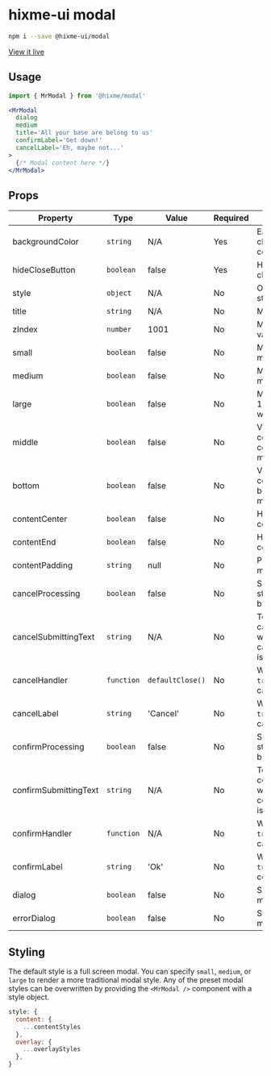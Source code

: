 # hixme-ui modal

```bash
npm i --save @hixme-ui/modal
```

[View it live](https://hixme.github.io/hixme-ui/modal)

## Usage 

```jsx
import { MrModal } from '@hixme/modal'

<MrModal 
  dialog 
  medium
  title='All your base are belong to us' 
  confirmLabel='Get down!' 
  cancelLabel='Eh, maybe not...'
>
  {/* Modal content here */}
</MrModal>
```

## Props

| Property                | Type       | Value            | Required | Description                                                       |
| ----------------------- | ---------- | ---------------- | -------- | ---------------------------------------------------------------   |
| backgroundColor         | `string`   | N/A              | Yes      | Easy way to change the modal color                                |
| hideCloseButton         | `boolean`  | false            | Yes      | Hide the default close button                                     |
| style                   | `object`   | N/A              | No       | Override modal styles                                             |
| title                   | `string`   | N/A              | No       | Modal title header                                                |
| zIndex                  | `number`   | 1001             | No       | Modal z-index value                                               |
| small                   | `boolean`  | false            | No       | Modal with 568px max-width                                        |
| medium                  | `boolean`  | false            | No       | Modal with 800px max-width                                        |
| large                   | `boolean`  | false            | No       | Modal with 1024px max-width                                       |
| middle                  | `boolean`  | false            | No       | Vertically align content in the center of the modal               |
| bottom                  | `boolean`  | false            | No       | Vertically align content on the bottom of the modal               |
| contentCenter           | `boolean`  | false            | No       | Horizontally align content center                                 |
| contentEnd              | `boolean`  | false            | No       | Horizontally align content right                                  |
| contentPadding          | `string`   | null             | No       | Padding for the modal content                                     |
| cancelProcessing        | `boolean`  | false            | No       | Show processing state on cancel button                            |
| cancelSubmittingText    | `string`   | N/A              | No       | Text shown on the cancel button when cancelProcessing is `true`   |
| cancelHandler           | `function` | `defaultClose()` | No       | When `dialog = true`, function called on cancel                   |
| cancelLabel             | `string`   | 'Cancel'         | No       | When `dialog = true`, label on the cancel button                  |
| confirmProcessing       | `boolean`  | false            | No       | Show processing state on confirm button                           |
| confirmSubmittingText   | `string`   | N/A              | No       | Text shown on the confirm button when confirmProcessing is `true` |
| confirmHandler          | `function` | N/A              | No       | When `dialog = true`, function called on confirm                  |
| confirmLabel            | `string`   | 'Ok'             | No       | When `dialog = true`, label on the confirm button                 |
| dialog                  | `boolean`  | false            | No       | Show dialog modal                                                 |
| errorDialog             | `boolean`  | false            | No       | Show error dialog modal                                           |

## Styling

The default style is a full screen modal. You can specify `small`, `medium`, or `large` to render a more traditional modal style. Any of the preset modal styles can be overwritten by providing the `<MrModal />` component with a style object.

```js 
style: {
  content: {
    ...contentStyles
  },
  overlay: {
    ...overlayStyles
  },
}
```
